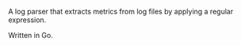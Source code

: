 A log parser that extracts metrics from log files by applying a regular expression.

Written in Go.

